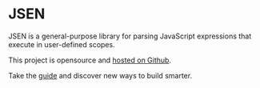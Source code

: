 # JSEN

JSEN is a general-purpose library for parsing JavaScript expressions that execute in user-defined scopes.

This project is opensource and [hosted on Github](https://github.com/web-native/jsen).

Take the [guide](guide.md) and discover new ways to build smarter.

